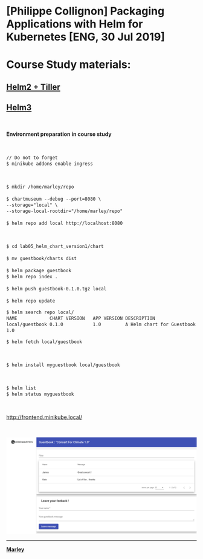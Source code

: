 # [Philippe Collignon] Packaging Applications with Helm for Kubernetes [ENG, 30 Jul 2019]


# Course Study materials:

## [Helm2 + Tiller](./Helm2.md)

## [Helm3](./Helm3.md)

<br/>

**Environment preparation in course study**


<br/>

    // Do not to forget
    $ minikube addons enable ingress

<br/>

    $ mkdir /home/marley/repo

    $ chartmuseum --debug --port=8080 \
    --storage="local" \
    --storage-local-rootdir="/home/marley/repo"

    $ helm repo add local http://localhost:8080

<br/>

    $ cd lab05_helm_chart_version1/chart

    $ mv guestbook/charts dist
        
    $ helm package guestbook
    $ helm repo index .

    $ helm push guestbook-0.1.0.tgz local

    $ helm repo update

```
$ helm search repo local/
NAME           	CHART VERSION	APP VERSION	DESCRIPTION                   
local/guestbook	0.1.0        	1.0        	A Helm chart for Guestbook 1.0
```

    $ helm fetch local/guestbook

<br/>

    $ helm install myguestbook local/guestbook

<br/>

    $ helm list
    $ helm status myguestbook

<br/>

http://frontend.minikube.local/


<br/>

![Application](/img/pic-05.png?raw=true)

---

<a href="https://marley.org"><strong>Marley</strong></a>